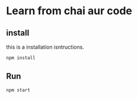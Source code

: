 # Learn from chai aur code

## install

this is a installation isntructions.

``` bash
npm install
```

## Run

```bash
npm start
```
